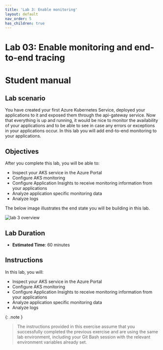 ```yaml
---
title: 'Lab 3: Enable monitoring'
layout: default
nav_order: 5
has_children: true
---
```


# Lab 03: Enable monitoring and end-to-end tracing

# Student manual

## Lab scenario

You have created your first Azure Kubernetes Service, deployed your applications to it and exposed them through the api-gateway service. Now that everything is up and running, it would be nice to monitor the availability of your applications and to be able to see in case any errors or exceptions in your applications occur. In this lab you will add end-to-end monitoring to your applications.

## Objectives

After you complete this lab, you will be able to:

- Inspect your AKS service in the Azure Portal
- Configure AKS monitoring
- Configure Application Insights to receive monitoring information from your applications
- Analyze application specific monitoring data
- Analyze logs

The below image illustrates the end state you will be building in this lab.

![lab 3 overview](../../images/lab3.png)

## Lab Duration

- **Estimated Time**: 60 minutes

## Instructions

In this lab, you will:

- Inspect your AKS service in the Azure Portal
- Configure AKS monitoring
- Configure Application Insights to receive monitoring information from your applications
- Analyze application specific monitoring data
- Analyze logs

{: .note }
> The instructions provided in this exercise assume that you successfully completed the previous exercise and are using the same lab environment, including your Git Bash session with the relevant environment variables already set.
